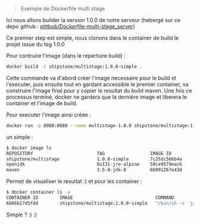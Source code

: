 > Exemple de Dockerfile multi stage

Ici nous allons builder la version 1.0.0 de notre serveur (hebergé sur ce depo github : [ptitbob/Dockerfile-multi-stage_server](https://github.com/ptitbob/Dockerfile-multi-stage_server/))

Ce premier step est simple, nous clonons dans le container de build le projet issue du tag 1.0.0

Pour contruire l'image (dans le repertoire build) :

```bash
docker build -t shipstone/multistage:1.0.0-simple .
```

Cette commande va d'abord créer l'image necessaire pour le build et l'executer, puis ensuite tout en gardant accessible le premier container, va construire l'image final pour y copier le resultat du build maven.
Une fois ce processus terminé, docker ne gardera que la dernière image et liberera le container et l'image de build.

Pour executer l'image ainsi créée : 

```bash
docker run -p 8080:8080 --name multistage-1.0.0 shipstone/multistage:1.0.0-simple
```

un simple : 

```bash
$ docker image ls
REPOSITORY                        TAG                 IMAGE ID            CREATED             SIZE
shipstone/multistage              1.0.0-simple        7c25dc566b4a        14 minutes ago      95.9MB
openjdk                           8u131-jre-alpine    58ce9579eac6        2 weeks ago         81.4MB
maven                             3.5.0-jdk-8         66091267e43d        4 weeks ago         620MB
```

Permet de visualiser le resultat :) et pour les container : 

```bash
$ docker container ls -a
CONTAINER ID        IMAGE                               COMMAND                  CREATED             STATUS                            PORTS               NAMES
6b66b27d5fdd        shipstone/multistage:1.0.0-simple   "/bin/sh -c 'java ..."   2 minutes ago       Exited (137) About a minute ago                       multistage-1.0.0
```

Simple ? :) :)
